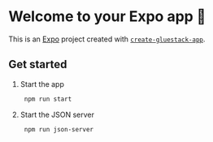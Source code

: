 # Welcome to your Expo app 👋

This is an [Expo](https://expo.dev) project created with [`create-gluestack-app`](https://www.npmjs.com/package/create-gluestack).

## Get started

1. Start the app

   ```bash
    npm run start
   ```

2. Start the JSON server

   ```bash
    npm run json-server
   ```
